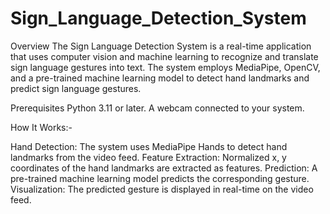 # Sign_Language_Detection_System

Overview
The Sign Language Detection System is a real-time application that uses computer vision and machine learning to recognize and translate sign language gestures into text. The system employs MediaPipe, OpenCV, and a pre-trained machine learning model to detect hand landmarks and predict sign language gestures.

Prerequisites
Python 3.11 or later.
A webcam connected to your system.


How It Works:-

Hand Detection:
The system uses MediaPipe Hands to detect hand landmarks from the video feed.
Feature Extraction:
Normalized x, y coordinates of the hand landmarks are extracted as features.
Prediction:
A pre-trained machine learning model predicts the corresponding gesture.
Visualization:
The predicted gesture is displayed in real-time on the video feed.
